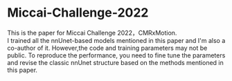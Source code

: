 # Miccai-Challenge-2022
This is the paper for Miccai Challenge 2022，CMRxMotion.  
I trained all the nnUnet-based models mentioned in this paper and I'm also a co-author of it.
However,the code and training parameters may not be public.
To reproduce the performance, you need to fine tune the parameters and revise the classic nnUnet structure based on the methods mentioned in this paper.
